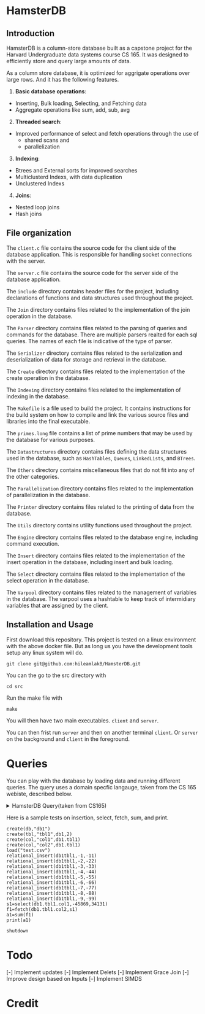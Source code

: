 # HamsterDB

## Introduction

HamsterDB is a column-store database built as a capstone project for the Harvard Undergraduate data systems course CS 165. It was designed to efficiently store and query large amounts of data.

As a column store database, it is optimized for aggrigate operations over large rows. And it has the following features.

1. **Basic database operations**: 
  - Inserting, Bulk loading, Selecting, and Fetching data
  - Aggregate operations like sum, add, sub, avg

2. **Threaded search**:
  - Improved performance of select and fetch operations through the use of
    - shared scans and 
    - parallelization

3. **Indexing**:
  - Btrees and External sorts for improved searches
  - Multiclusterd Indexs, with data duplication
  - Unclustered Indexs

4. **Joins**:
  - Nested loop joins 
  - Hash joins


## File organization

The `client.c` file contains the source code for the client side of the database application. This is responsible for handling socket connections with the server.

The `server.c` file contains the source code for the server side of the database application.

The `include` directory contains header files for the project, including declarations of functions and data structures used throughout the project.

The `Join` directory contains files related to the implementation of the join operation in the database.

The `Parser` directory contains files related to the parsing of queries and commands for the database. There are multiple parsers realted for each sql queries. The names of each file is indicative of the type of parser. 

The `Serializer` directory contains files related to the serialization and deserialization of data for storage and retrieval in the database.

The `Create` directory contains files related to the implementation of the create operation in the database.

The `Indexing` directory contains files related to the implementation of indexing in the database.

The `Makefile` is a file used to build the project. It contains instructions for the build system on how to compile and link the various source files and libraries into the final executable.

The `primes.long` file contains a list of prime numbers that may be used by the database for various purposes.

The `Datastructures` directory contains files defining the data structures used in the database, such as `HashTables`, `Queues`, `LinkedLists`, and `BTrees`.

The `Others` directory contains miscellaneous files that do not fit into any of the other categories.

The `Parallelization` directory contains files related to the implementation of parallelization in the database.

The `Printer` directory contains files related to the printing of data from the database.

The `Utils` directory contains utility functions used throughout the project.

The `Engine` directory contains files related to the database engine, including command execution.

The `Insert` directory contains files related to the implementation of the insert operation in the database, including insert and bulk loading.

The `Select` directory contains files related to the implementation of the select operation in the database.

The `Varpool` directory contains files related to the management of variables in the database. The varpool uses a hashtable to keep track of intermidiary variables that are assigned by the client.

## Installation and Usage


First download this repository. This project is tested on a linux environment with the above docker file. But as long us you have the development tools setup any linux system will do.

```
git clone git@github.com:hileamlakB/HamsterDB.git
```

You can the go to the src directory with 
```
cd src
```

Run the make file with 
```
make
```

You will then have two main executables. 
`client` and `server`.

You can then frist run `server` and then on another terminal `client`. Or `server` on the background and `client` in the foreground. 

# Queries

You can play with the database by loading data and running different queries. The query  uses a domain specfic langauge, taken from the CS 165 webiste, described below.

<details>
<summary> HamsterDB Query(taken from CS165)</summary>
<li> Keywords are unqualified text and symbols. For example: <em>create</em>, <em>tbl</em>, <em>col</em> etc.
   (These are static words that you can use to parse the instructions. They
   will appear in the same order and location in the string).</li>
<li> Items that appear in brackets are required but indicate good opportunities
   for extensions, or relate to one of the extra features found in the project description.
   For example, 'create(idx,&lt;col_name&gt;,[btree])' means that you must support
   creating at least B-tree indexes, but you may want to also support additional
   indexes like zone maps or hash maps.
</li>

<li> Variables appear in-between angle brackets. They are strings that appear in
   165L and are either identifiers like the name of a table or are labels that
   the system must carry through the execution of the commands (this will
   become more clear through the examples). 
</li>
<li> End of line indicates next instruction (but your design can buffer or parse
   multiple lines at a time as you see fit).
</li>
<li> Comments are marked with '--' and continue until the end of the line.
</li>
</ol>

<br><br><h1>Creating new database objects</h1>


<code>create(&lt;object_type&gt;,&lt;object_name&gt;,&lt;parameter1&gt;,&lt;parameter2&gt;,...)</code>
<br>
<br>

The create function creates new structures in the system. The possible structures are <em>databases</em>,
<em>tables</em>, <em>columns</em>, and <em>indexes</em>. It does not return anything. Below you can see all possible instances.
<br><br>
<pre>create(db,&lt;db_name&gt;)
create(tbl,&lt;t_name&gt;,&lt;db_name&gt;,&lt;col_cnt&gt;)
create(col,&lt;col_name&gt;,&lt;tbl_var)
create(idx,&lt;col_name&gt;,[btree, sorted], [clustered, unclustered])
</pre>

<h2>Usage</h2>
<pre>
create(db,"awesomebase") -- create db with name "awesomebase"
create(tbl,"grades",awesomebase,6) -- create table "grades" with 6 columns in the "awesomebase"
create(col,"project",awesomebase.grades) -- create column 1 with name "project"
create(col,"midterm1",awesomebase.grades) -- create column 2 with name "midterm1"
create(col,"midterm2",awesomebase.grades) -- create column 3 with name "midterm2"
create(col,"class",awesomebase.grades) -- create column 4 with name "class"
create(col,"quizzes",awesomebase.grades) -- create column 5 with name "quizzes"
create(col,"student_id",awesomebase.grades) -- create column 6 with name "student_id"
</pre>

<h2>SQL Example</h2>
<pre>
CREATE DATABASE awesomebase
CREATE TABLE grades (grades int, project int, midterm1 int, midterm2 int, class int, quizzes int, student_id int)
</pre>
<br>
In the create table statement, the first value of a parameter is the column name and the second parameter is its type. VARCHAR(n), BINARY(n), BIGINT, and TIMESTAMP are examples of other SQL data types. 

<br><h1>Loading</h1>

<code>load(&lt;filename&gt;)</code>
<br>
<br>

This function loads values from a file. Both absolute and relative paths should be supported. The columns within the file are assigned names that correspond to already created database objects. This filename should be a file on the client's side and the client should pass the data in this file to the server for loading. 

<h2>Parameters</h2>
&lt;filename&gt;: The name of the file to load the database from.

<h2>Return Value</h2>
None.

<h2>Usage</h2>
<br><pre>
load(&quot;/path/to/myfile.txt&quot;)
-- or relative path
load(&quot;./data/myfile.txt&quot;)
</pre>

<h2>File format</h2>
Input data will be provided as ASCII-encoded CSV files. For example:

<pre>foo.t1.a,foo.t1.b
10,-23
-22,910</pre>

This file would insert two rows into columns 'a' and 'b' of table 't1' in database 'foo'.

<h2>SQL Example</h2>
There is no direct correlate in SQL to the load command. That being said, almost all vendors have commands to load a file into a table. The MySQL version would be:
<pre> LOAD DATA INFILE myfile.txt </pre>

<h1>Inserting rows into a table</h1>

The system will support relational, that is, row-wise (one row at a time) inserts:

<br><br><code>relational_insert(&lt;tbl_var&gt;,[INT1],[INT2],...)</code><br><br>

<!-- Internally, the insert will have to be translated into a series of columnar inserts:

<br><br><code>insert(&lt;col_var&gt;,[INT])</code><br><br> -->

<h2>Parameters</h2>
&lt;col_var&gt;: A fully qualified column name.<br/>
&lt;tbl_var&gt;: A fully qualified table name.<br/>
INT/INTk: The value to be inserted (32 bit signed).

<h2>Return Value</h2>
None.

<h2>Usage</h2>
<br><pre>
relational_insert(awesomebase.grades,107,80,75,95,93,1) 
</pre>

<h2>SQL Example</h2>
There are two different insert statements in SQL. In the first statement below, the column names are omitted and the values are inserted into the columns of the table in the order those columns were declared in table creation. In the second statement, column names are included and the values in the insert statement are put in the corresponding given column. The two statements below perform the same action. 

<pre>INSERT INTO grades VALUES (107,80,75,95,93,1)
INSERT INTO grades (midterm1, project, midterm2, class, quizzes, student_id) VALUES (80,107,75,95,93,1)
</pre>

<h1>Selecting values</h1>

There are two kinds of select commands. <br>

<br><i>Select from within a column:</i> <br><br>

<code>&lt;vec_pos&gt;=select(&lt;col_name&gt;,&lt;low&gt;,&lt;high&gt;)</code><br>

<h2>Parameters</h2>
&lt;col_name&gt;: A fully qualified column name or an intermediate vector of values<br/>
&lt;low&gt;: The lowest qualifying value in the range.<br/>
&lt;high&gt;: The exclusive upper bound.<br>
<b>null</b>: specifies an infinite upper or lower bound.
<br><br>

<br><i>Select from pre-selected positions of a vector of values:</i> <br><br>

<code>&lt;vec_pos&gt;=select(&lt;posn_vec&gt;,&lt;val_vec&gt;,&lt;low&gt;,&lt;high&gt;)</code><br>
<h2>Parameters</h2>
&lt;posn_vec&gt;: A vector of positions<br/>
&lt;val_vec&gt;: A vector of values. </br>
&lt;low&gt;: The lowest qualifying value in the range.<br/>
&lt;high&gt;: The exclusive upper bound.<br>
<b>null</b>: specifies an infinite upper or lower bound.


<h2>Return Value</h2>
&lt;vec_pos&gt;: A vector of qualifying positions.

<h2>Usage</h2>
<br>
<pre>
-- select
pos_1=select(awesomebase.grades.project,90,100) -- Find the rows with project score between 90 and 99
pos_2=select(awesomebase.grades.project,90,null) -- Find the rows with project greater or equal to 90</pre>

<h2>SQL Example</h2>

<pre>SELECT student_id FROM grades WHERE midterm1 > 90 AND midterm2 > 90</pre>
<br>
In the statement above, we might select on midterm1 using the first select, then select on midterm2 using the second type of select. 

<h1>Fetching values</h1>

This function collects the values from a column at given positions.

<br><br><code>&lt;vec_val&gt;=fetch(&lt;col_var&gt;,&lt;vec_pos&gt;)</code><br><br>

<h2>Parameters</h2>
&lt;col_var&gt;: A fully qualified column name.<br/>
&lt;vec_pos&gt;: A vector of positions that qualify (as returned by select or join).<br/>

<h2>Return Value</h2>
&lt;vec_val&gt;: A vector of qualifying values.


<h2>Usage</h2>
<br><pre>a_plus=select(awesomebase.grades.project,100,null) -- Find the rows with project greater or equal to 100
ids_of_top_students=fetch(awesomebase.grades.student_id,a_plus) -- Return student id of the qualifying rows
</pre>

<h2>SQL Example</h2>
The fetch command would be an internal operation at the end of a SQL query. For example, using our last query:
<pre> SELECT student_id FROM grades WHERE midterm1 > 90 AND midterm2 > 90 </pre>
<br>
The last part of this query after the two WHERE clauses had been evaluated would use a fetch on column student_id.  

<h1>Deleting rows</h1>

Row deletions happen using the relational_delete operation. It will internally issue multiple separate column deletes.

<br><br><code>relational_delete(&lt;tbl_var&gt;,&lt;vec_pos&gt;)</code><br><br>


<h2>Parameters</h2>
&lt;tbl_var&gt;: A fully qualified table name.<br/>
&lt;vec_pos&gt;: A vector of positions.

<h2>Return Value</h2>
None.

<h2>Usage</h2>
<br><pre>low_project=select(awesomebase.grades.project,0,10) -- Find the rows with project less than 10
relational_delete(awesomebase.grades,low_project) -- Clearly this is a mistake!!
</pre>

<h2>SQL Example</h2>
<pre>DELETE FROM grades WHERE midterm1 < 40 AND midterm2 < 40 </pre>
<br>

<h1>Joining columns</h1>

This function performs a join between two inputs, given both the values and respective positions of each input. We expect at least a hash and nested-loop join to be implemented, but implementing others (such as sort-merge) is a possibility. 

<br><br><code>&lt;vec_pos1_out&gt;,&lt;vec_pos2_out&gt;=join(&lt;vec_val1&gt;,&lt;vec_pos1&gt;,&lt;vec_val2&gt;,&lt;vec_pos2&gt;, [hash,nested-loop,...])</code><br><br>

<h2>Parameters</h2>
&lt;vec_val_1&gt;: The vector of values 1.<br/>
&lt;vec_pos_1&gt;: The vector of positions 1.<br/>
&lt;vec_val_2&gt;: The vector of values 2.<br/>
&lt;vec_pos_2&gt;: The vector of positions 2.<br/>
&lt;type&gt;: The type of join (i.e. hash, sort-merge)<br/>

<p><strong>NOTE:</strong> There is no explicit indication which is the smaller relation. Why this matters will become apparent when we discuss joins.</p>

<h2>Return Value</h2>
&lt;vec_pos1_out&gt;,&lt;vec_pos2_out&gt;: The concatenation of the positions in each input table of the resulting join.

<h2>Usage</h2>
<br><pre>
positions1=select(awesomebase.cs165.project_score,100,null) -- select positions where project score >= 100 in cs165
positions2=select(awesomebase.cs265.project_score,100,null) -- select positions where project score >= 100 in cs265
values1=fetch(awesomebase.cs165.student_id,positions1)
values2=fetch(awesomebase.cs265.student_id,positions2)
r1, r2 = join(values1,positions1,values2,positions2,hash) -- positions of students who have project score >= 100 in both classes
student_ids = fetch(awesomebase.cs165.student_id, r1)
print(student_ids)
</pre>

<h2>SQL Example</h2>

<pre>SELECT student_id FROM cs165_grades JOIN cs265_grades 
WHERE cs165_grades.project > 100 
AND cs165_grades.project > 100 
AND cs165_grades.student_id = cs265_grades.student_id</pre>
<br>

<h1>Min aggregate</h1>

There are two kinds of min aggregate commands.  <br><br>

<code>&lt;min_val&gt;=min(&lt;vec_val&gt;)</code><br><br>

The first min aggregation signature returns the minimum value of the values held in &lt;vec_val&gt;.

<h2>Parameters</h2>
&lt;vec_val&gt;: A vector of values to search for the min OR a fully qualified name.<br/>

<h2>Return Value</h2>
&lt;min_val&gt;: The minimum value of the input &lt;vec_val&gt;.

<br/><br><br>

The second min aggregation signature returns the minimum value and the corresponding position(s) (as held in &lt;vec_pos&gt;) from the values in &lt;vec_val&gt;.

<code>&lt;min_pos&gt;,&lt;min_val&gt;=min(&lt;vec_pos&gt;,&lt;vec_val&gt;)</code><br><br>

<h2>Parameters</h2>
&lt;vec_pos&gt;: A vector of positions corresponding to the values in &lt;vec_val&gt;.<br>
&lt;vec_val&gt;: A vector of values to search for the min OR a fully qualified name.<br/>
<b>Note: </b> When null is specified as the first input of the function, it returns the position of the min from the &lt;vec_val&gt; array.<!-- This means that if the argmin(vec_val)=i, then:
<br>
<ul>
<li> If vec_posn is null, return i.
<li> If vec_posn is not null, return vec_val[i].
</ul> 
-->

<h2>Return Value</h2>
&lt;min_pos&gt;: The position (as defined in &lt;vec_pos&gt;) of the min.</br>
&lt;min_val&gt;: The minimum value of the input &lt;vec_val&gt;.</br>



<h2>Usage</h2>
<br><pre>
positions1=select(awesomebase.grades.project,100,null) -- select students with project more than or equal to 100
values1=fetch(awesomebase.grades.midterm1,positions1)
-- used here
min1=min(values1) -- the lowest midterm1 grade for students who got 100 or more in their project
</pre>

<h2>SQL Example</h2>
<pre>SELECT min(midterm1) FROM grades WHERE project >= 100 </pre>



<h1>Max aggregate</h1>

There are two kinds of max aggregate commands.  <br><br>

<code>&lt;max_val&gt;=max(&lt;vec_val&gt;)</code><br><br>

The first max aggregation signature returns the maximum value of the values held in &lt;vec_val&gt;.

<h2>Parameters</h2>
&lt;vec_val&gt;: A vector of values to search for the max OR a fully qualified name.<br/>

<h2>Return Value</h2>
&lt;max_val&gt;: The maximum value of the input &lt;vec_val&gt;.

<br/><br><br>

The second max aggregation signaturereturns the maximum value and the corresponding position(s) (as held in &lt;vec_pos&gt;) from the values in &lt;vec_val&gt;.
<code>&lt;max_pos&gt;,&lt;max_vals&gt;=max(&lt;vec_pos&gt;,&lt;vec_val&gt;)</code><br><br>

<h2>Parameters</h2>
&lt;vec_pos&gt;: A vector of positions corresponding to the values in &lt;vec_val&gt;.<br>
&lt;vec_val&gt;: A vector of values to search for the max OR a fully qualified name.<br/>
<b>Note: </b> When null is specified as the first input of the function, it returns the position of the max from the &lt;vec_val&gt; array.<!-- This means that if the argmin(vec_val)=i, then:
<br>
<ul>
<li> If vec_posn is null, return i.
<li> If vec_posn is not null, return vec_val[i].
</ul> 
-->

<h2>Return Value</h2>
&lt;max_pos&gt;: The position (as defined in &lt;vec_pos&gt;) of the max.</br>
&lt;max_val&gt;: The maximum value of the input &lt;vec_val&gt;.</br>

<h2>Usage</h2>
<br><pre>
positions1=select(awesomebase.grades.midterm1,null,90) -- select students with midterm less than 90
values1=fetch(awesomebase.grades.project,positions1)
-- used here
max1=max(values1) -- get the maximum project grade for students with midterm less than 90
</pre>

<h2>SQL Example</h2>
<pre>SELECT MAX(project) FROM grades WHERE midterm1 < 90 </pre>


<h1>Sum aggregate</h1>

<code>&lt;scl_val&gt;=sum(&lt;vec_val&gt;)</code><br><br>

This is the aggregation function sum. It returns the sum of the values in &lt;vec_val&gt;.

<h2>Parameters</h2>
&lt;vec_val&gt;: A vector of values.


<h2>Return Value</h2>
&lt;scl_val&gt;: The scalar value of the sum.


<h2>Usage</h2>
<br><pre>positions1=select(awesomebase.grades.project,100,null) -- select students with project more than or equal to 100
values1=fetch(awesomebase.grades.quizzes,positions1)
-- used here
sum_quizzes=sum(values1) -- get the sum of the quizzes grade for students with project more than or equal to 100
</pre>

<h2>SQL Example</h2>
<pre>SELECT SUM(quizzes) FROM grades WHERE project>=100</pre>


<h1>Average aggregate</h1>

<code>&lt;scl_val&gt;=avg(&lt;vec_val&gt;)</code><br><br>

This is the aggregation function average. It returns the arithmetic mean of the values in &lt;vec_val&gt;.

<h2>Parameters</h2>
&lt;vec_val&gt;: A vector of values.


<h2>Return Value</h2>
&lt;scl_val&gt;: The scalar value of the average. 
For the average operator, in staff automated grading we expect your system to provide 2 places of decimal precision (e.g. 0.00).


<h2>Usage</h2>
<br><pre>positions1=select(awesomebase.grades.project,100,null) -- select students with project more than or equal to 100
values1=fetch(awesomebase.grades.quizzes,positions1)
-- used here
avg_quizzes=avg(values1) -- get the average quizzes grade for students with project more than or equal to 100
</pre>

<h2>SQL Example</h2>
<pre>SELECT AVG(quizzes) FROM grades WHERE project>=100</pre>

<h1>Adding two vectors</h1>

<code>&lt;vec_val&gt;=add(&lt;vec_val1&gt;,&lt;vec_val2&gt;)</code><br><br>

This function adds two vectors of values.

<h2>Parameters</h2>
&lt;vec_val1&gt;: The vector of values 1. <br/>
&lt;vec_val2&gt;: The vector of values 2.


<h2>Return Value</h2>
&lt;vec_val&gt;: A vector of values equal to the component-wise addition of the two inputs.


<h2>Usage</h2>
<br><pre>
midterms=add(awesomebase.grades.midterm1,awesomebase.grades.midterm2)
</pre>

<h2>SQL Example</h2>
<pre>SELECT midterm1 + midterm2 FROM grades</pre>


<h1>Subtracting two vectors</h1>

<code>&lt;vec_val&gt;=sub(&lt;vec_val1&gt;,&lt;vec_val2&gt;)</code><br><br>

This function subtracts two vectors of values.

<h2>Parameters</h2>
&lt;vec_val1&gt;: The vector of values 1. <br/>
&lt;vec_val2&gt;: The vector of values 2.


<h2>Return Value</h2>
&lt;vec_val&gt;: A vector of values equal to the component-wise addition of the two inputs.


<h2>Usage</h2>
<br><pre>
-- used here
score=sub(awesomebase.grades.project,awesomebase.grades.penalty)
</pre>

<h2>SQL Example </h2>
<pre>SELECT AVG(midterm2 - midterm1) FROM grades </pre>

<h1>Updating values</h1>

This function updates values from a column at given positions with a given value.

<br><br><code>relational_update(&lt;col_var&gt;,&lt;vec_pos&gt;,[INT])</code><br><br>

<h2>Parameters</h2>
&lt;col_var&gt;: A variable that indicates the column to update.<br/>
&lt;vec_pos&gt;: A vector of positions.<br/>
INT: The new value.


<h2>Return Value</h2>
None.

<h2>Usage</h2>
<br><pre>
project_to_update=select(awesomebase.grades.project,0,100) -- ...it should obviously be over 100!
-- used here
relational_update(awesomebase.grades.project,project_to_update,113)</pre>

<h2>SQL Example </h2>
<pre>UPDATE grades SET midterm1 = 100 WHERE midterm2 = 100</pre>

<h1>Printing results</h1>

<code>print(&lt;vec_val1&gt;,...)</code><br><br>

The print command prints one or more vector in a tabular format.  
<h2>Parameters</h2>
&lt;vec_val1&gt;: One or more vectors of values to be combined and printed.


<h2>Return Value</h2>
None.

<h2>Usage</h2>
<br><pre>-- used here
print(awesomebase.grades.project,awesomebase.grades.quizzes) -- print project grades and quiz grades
--OR--
pos_high_project=select(awesomebase.grades.project,80,null) -- select project more than or equal to 80
val_project=fetch(awesomebase.grades.project,pos1) -- fetch project grades
val_studentid=fetch(awesomebase.grades.student_id,pos1) -- fetch student id
val_quizzes=fetch(awesomebase.grades.quizzes,pos1) -- fetch quizz grades
print(val_studentid,val_project,val_quizzes) -- print student_id, project grades and quiz grades for projects more than or equal to 80
</pre>

Then, the result should be:<br><br>
<pre>1,107,93
2,92,85
3,110,95
4,88,95</pre>

<h2>SQL Example</h2>
This instruction is used to print out the results of a query. As such, this command is used in every query in a database which returns values. 

<h1>Batching Commands</h1>

Batching consists of two commands. The first command, batch_queries, tells the server to hold the execution of the subsequent requests. The second command, batch_execute, then tells the server to execute these queries. 

<br><br>
<code>batch_queries()</code><br><br>
<code>batch_execute()</code><br>
<h2>Return Value</h2> 
batch_queries: None. <br>
batch_execute: No explicit return value, but the server must work out with the client when it is done sending results of the batched queries. <br><br>
<h2>Usage</h2>
<pre>
batch_queries()
a_plus=select(awesomebase.grades.project,90,100) -- Find the students (rows) with project grade between 90 and 100
a=select(awesomebase.grades.project,80,90) -- Find the students (rows) with project grade between 80 and 90
super_awesome_peeps=select(awesomebase.grades.project,95,105)
ids_of_students_with_top_project=fetch(awesomebase.grades.student_id,a_plus) -- Find the student id of the a_plus students
batch_execute() -- The three selects should run as a shared scan
</pre>

<h2>SQL Example</h2>
There is no batching command in the SQL syntax. However, almost all commercial databases have a command to submit a batch of queries. 

<h1>Shutting down</h1>
This command shuts down the server. Data relating to databases, tables, and columns should be persisted so that they are available again when the server is restarted. Intermediate results and the variable pool should not be persisted.
<br><br>
<code>shutdown</code><br>
<h2>Return Value</h2>
None.<br><br>
<h2>Usage</h2>
<pre>
shutdown
</pre>



</li>
</details>



Here is a sample tests on insertion, select, fetch, sum, and print.  
```
create(db,"db1")
create(tbl,"tbl1",db1,2)
create(col,"col1",db1.tbl1)
create(col,"col2",db1.tbl1)
load("test.csv")
relational_insert(db1tbl1,-1,-11)
relational_insert(db1tbl1,-2,-22)
relational_insert(db1tbl1,-3,-33)
relational_insert(db1tbl1,-4,-44)
relational_insert(db1tbl1,-5,-55)
relational_insert(db1tbl1,-6,-66)
relational_insert(db1tbl1,-7,-77)
relational_insert(db1tbl1,-8,-88)
relational_insert(db1tbl1,-9,-99)
s1=select(db1.tbl1.col1,-45869,34131)
f1=fetch(db1.tbl1.col2,s1)
a1=sum(f1)
print(a1)

shutdown
```


# Todo

[-] Implement updates
[-] Implement Delets
[-] Implement Grace Join
[-] Improve design based on Inputs 
[-] Implement SIMDS


# Credit 




